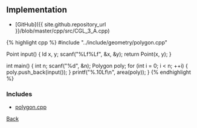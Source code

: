 

## Implementation

- [GitHub]({{ site.github.repository_url }}/blob/master/cpp/src/CGL_3_A.cpp)

{% highlight cpp %}
#include "../include/geometry/polygon.cpp"

Point input() {
  ld x, y;
  scanf("%Lf%Lf", &x, &y);
  return Point(x, y);
}

int main() {
  int n;
  scanf("%d", &n);
  Polygon poly;
  for (int i = 0; i < n; ++i) {
    poly.push_back(input());
  }
  printf("%.10Lf\n", area(poly));
}
{% endhighlight %}

### Includes

- [polygon.cpp](../include/geometry/polygon)

[Back](..)
